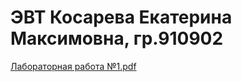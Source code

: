 # ЭВТ Косарева Екатерина Максимовна, гр.910902
[Лабораторная работа №1.pdf](https://github.com/ksrvv/EWT/files/7963583/1.pdf)


